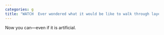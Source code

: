 ```yaml
---
categories: g
title: "WATCH  Ever wondered what it would be like to walk through layers of cake"
---
```

Now you can—even if it is artificial.